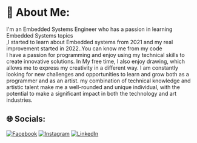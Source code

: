# 💫 About Me:
I'm an Embedded Systems Engineer who has a passion in learning  Embedded Systems topics <br>,I started to learn about Embedded systems from 2021 and my real improvement started in 2022..You can know me from my code<br>I have a passion for programming and enjoy using my technical skills to create innovative solutions. In My free time, I also enjoy drawing, which allows me to express my creativity in a different way. I am constantly looking for new challenges and opportunities to learn and grow both as a programmer and as an artist. my combination of technical knowledge and artistic talent make me a well-rounded and unique individual, with the potential to make a significant impact in both the technology and art industries.


## 🌐 Socials:
[![Facebook](https://img.shields.io/badge/Facebook-%231877F2.svg?logo=Facebook&logoColor=white)](https://www.facebook.com/islamelsayed.abdelwahed)
[![Instagram](https://img.shields.io/badge/Instagram-%23E4405F.svg?logo=Instagram&logoColor=white)](https://www.instagram.com/2slam_2lsaid/)
[![LinkedIn](https://img.shields.io/badge/LinkedIn-%230077B5.svg?logo=linkedin&logoColor=white)](https://www.linkedin.com/in/islam-elsayed-2a77a6248/) 
